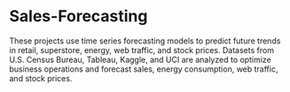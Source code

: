 # Sales-Forecasting
These projects use time series forecasting models to predict future trends in retail, superstore, energy, web traffic, and stock prices. Datasets from U.S. Census Bureau, Tableau, Kaggle, and UCI are analyzed to optimize business operations and forecast sales, energy consumption, web traffic, and stock prices.
